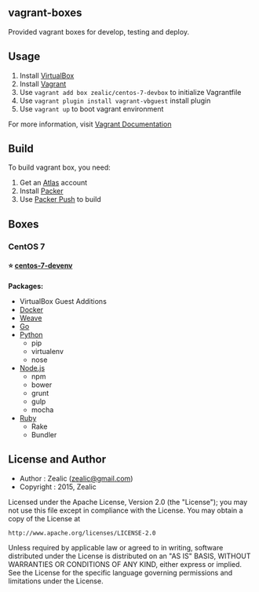 ## vagrant-boxes
Provided vagrant boxes for develop, testing and deploy.


## Usage
1. Install [VirtualBox](https://www.virtualbox.org/wiki/Downloads)
2. Install [Vagrant](https://www.vagrantup.com)
3. Use `vagrant add box zealic/centos-7-devbox` to initialize Vagrantfile
4. Use `vagrant plugin install vagrant-vbguest` install plugin
5. Use `vagrant up` to boot vagrant environment

For more information, visit [Vagrant Documentation](https://docs.vagrantup.com/v2/)


## Build
To build vagrant box, you need:

1. Get an [Atlas](http://atlas.hashicorp.com) account
2. Install [Packer](http://www.packer.io)
3. Use [Packer Push](https://www.packer.io/docs/command-line/push.html) to build


## Boxes
### CentOS 7

#### :star: [centos-7-devenv](https://atlas.hashicorp.com/zealic/centos-7-devenv)

**Packages:**
* VirtualBox Guest Additions
* [Docker](https://www.docker.com)
* [Weave](https://github.com/weaveworks/weave)
* [Go](https://golang.org)
* [Python](https://www.python.org)
  - pip
  - virtualenv
  - nose
* [Node.js](https://nodejs.org)
  - npm
  - bower
  - grunt
  - gulp
  - mocha
* [Ruby](https://www.ruby-lang.org)
  - Rake
  - Bundler


License and Author
------------------

- Author : Zealic (<zealic@gmail.com>)
- Copyright : 2015, Zealic

Licensed under the Apache License, Version 2.0 (the "License");
you may not use this file except in compliance with the License.
You may obtain a copy of the License at

    http://www.apache.org/licenses/LICENSE-2.0

Unless required by applicable law or agreed to in writing, software
distributed under the License is distributed on an "AS IS" BASIS,
WITHOUT WARRANTIES OR CONDITIONS OF ANY KIND, either express or implied.
See the License for the specific language governing permissions and
limitations under the License.
